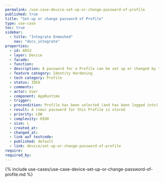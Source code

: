 ```yaml
---
permalink: /use-case-device-set-up-or-change-password-of-profile
published: true
title: "Set-up or change password of Profile"
type: use-case
toc: true
sidebar:
  - title: "Integrate Enmeshed"
    nav: "docs_integrate"
properties:
  - id: ARS3
  - layer: Device
  - facade:
  - function:
  - description: A password for a Profile can be set up or changed by the User. Additionally, a password hint can be entered to help the User remembering the password.
  - feature category: Identity Hardening
  - tech category: Profile
  - status: IDEA
  - comments:
  - actor: User
  - component: AppRuntime
  - trigger:
  - precondition: Profile has been selected (and has been logged into)
  - result: A (new) password for this Profile is stored
  - priority: LOW
  - complexity: HIGH
  - size: L
  - created_at:
  - changed_at:
  - link auf testcode:
  - published: default
  - link: device/set-up-or-change-password-of-profile
require:
required_by:
---
```


{% include use-cases/use-case-device-set-up-or-change-password-of-profile.md %}

